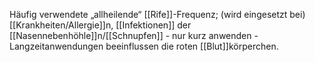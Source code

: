 Häufig verwendete „allheilende“ [[Rife]]-Frequenz; (wird eingesetzt bei) [[Krankheiten/Allergie]]n, [[Infektionen]] der [[Nasennebenhöhle]]n/[[Schnupfen]] - nur kurz anwenden - Langzeitanwendungen beeinflussen die roten [[Blut]]körperchen.